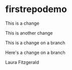 # firstrepodemo

This is a change

This is another change 

This is a change on a branch

Here's a change on a branch

Laura Fitzgerald
